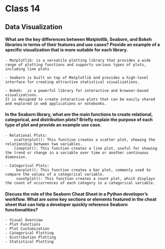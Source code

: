 # Class 14


## Data Visualization

#### What are the key differences between Matplotlib, Seaborn, and Bokeh libraries in terms of their features and use cases? Provide an example of a specific visualization that is more suitable for each library.
    - Matplotlib: is a versatile plotting library that provides a wide range of plotting functions and supports various types of plots, including line plots

    - Seaborn is built on top of Matplotlib and provides a high-level interface for creating attractive statistical visualizations.

    - Bokeh:  is a powerful library for interactive and browser-based visualizations.
    It is designed to create interactive plots that can be easily shared and explored in web applications or notebooks.

#### In the Seaborn library, what are the main functions to create relational, categorical, and distribution plots? Briefly explain the purpose of each type of plot and provide an example use case.

    - Relational Plots: 
        scatterplot(): This function creates a scatter plot, showing the relationship between two variables.
        lineplot(): This function creates a line plot, useful for showing the trend or change in a variable over time or another continuous dimension.
        
    - Categorical Plots:
         barplot(): This function creates a bar plot, commonly used to compare the values of a categorical variable.
         countplot(): This function creates a count plot, which displays the count of occurrences of each category in a categorical variable.


#### Discuss the role of the Seaborn Cheat Sheet in a Python developer’s workflow. What are some key sections or elements featured in the cheat sheet that can help a developer quickly reference Seaborn functionalities?
    - Visual Overview
    - Plot Functions
    - Plot Customization
    - Categorical Plotting
    - Distribution Plotting
    - Statistical Plotting
